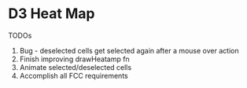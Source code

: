 # D3 Heat Map

TODOs

<!-- 1. Allow selecting multiple ranges - this way selection may be more useful -->

1. Bug - deselected cells get selected again after a mouse over action
2. Finish improving drawHeatamp fn
3. Animate selected/deselected cells
4. Accomplish all FCC requirements
